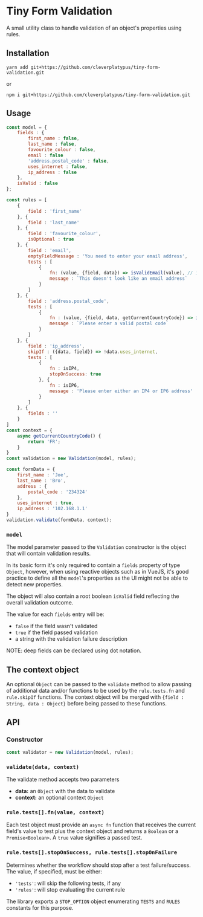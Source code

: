 # Tiny Form Validation

A small utility class to handle validation of an object's properties using rules.

## Installation

```
yarn add git+https://github.com/cleverplatypus/tiny-form-validation.git
```

or

```
npm i git+https://github.com/cleverplatypus/tiny-form-validation.git
```

## Usage

```javascript
const model = {
    fields : {
        first_name : false,
        last_name : false,
        favourite_colour : false,
        email : false
        'address.postal_code' : false,
        uses_internet : false,
        ip_address : false
    },
    isValid : false
};

const rules = [
    {
        field : 'first_name'
    }, {
        field : 'last_name'
    }, {
        field : 'favourite_colour',
        isOptional : true
    }, {
        field : 'email',
        emptyFieldMessage : 'You need to enter your email address',
        tests : [
            {
                fn: (value, {field, data}) => isValidEmail(value), // isValidEmail is some fancy third party function
                message : `This doesn't look like an email address`
            }
        ]
    }, {
        field : 'address.postal_code',
        tests : [
            {
                fn : (value, {field, data, getCurrentCountryCode}) => isValidPostalCode(value, getCurrentCountryCode()), //other fancy external validation function
                message : `Please enter a valid postal code`
            }
        ]
    }, {
        field : 'ip_address',
        skipIf : ({data, field}) => !data.uses_internet,
        tests : [
            {
                fn : isIP4,
                stopOnSuccess: true
            }, {
                fn : isIP6,
                message : 'Please enter either an IP4 or IP6 address'
            }
        ]
    }, {
        fields : ''
    }
]
const context = {
    async getCurrentCountryCode() {
        return 'FR';
    }
}
const validation = new Validation(model, rules);

const formData = {
    first_name : 'Joe',
    last_name : 'Bro',
    address : {
        postal_code : '234324'
    },
    uses_internet : true,
    ip_address : '102.168.1.1'
}
validation.validate(formData, context);
```

### `model`
The model parameter passed to the `Validation` constructor is the object that will contain validation results.

In its basic form it's only required to contain a `fields` property of type `Object`, however, when using reactive objects such as in VueJS, it's good practice to define all the `model`'s properties as the UI might not be able to detect new properties.

The object will also contain a root boolean `isValid` field reflecting the overall validation outcome.

The value for each `fields` entry will be:
- `false` if the field wasn't validated
- `true` if the field passed validation
- a string with the validation failure description

NOTE: deep fields can be declared using dot notation.

## The context object
An optional `Object` can be passed to the `validate` method to allow passing of additional data and/or functions to be used by the `rule.tests.fn` and `rule.skipIf` functions.
The context object will be merged with `{field : String, data : Object}` before being passed to these functions.

## API


### Constructor
```js
const validator = new Validation(model, rules);
```

### `validate(data, context)`
The validate method accepts two parameters
- **data:** an `Object` with the data to validate
- **context:** an optional context `Object` 

### `rule.tests[].fn(value, context)`
Each test object must provide an `async fn` function that receives the current field's value to test plus the context object and returns a `Boolean` or a `Promise<Boolean>`. A `true` value signifies a passed test.

### `rule.tests[].stopOnSuccess, rule.tests[].stopOnFailure`
Determines whether the workflow should stop after a test failure/success. The value, if specified, must be either:
- `'tests'`: will skip the following tests, if any
- `'rules'`: will stop evaluating the current rule

The library exports a `STOP_OPTION` object enumerating `TESTS` and `RULES` constants for this purpose.





